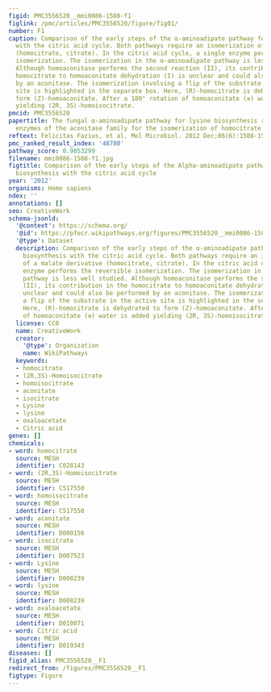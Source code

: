 ```yaml
---
figid: PMC3556520__mmi0086-1508-f1
figlink: /pmc/articles/PMC3556520/figure/fig01/
number: F1
caption: Comparison of the early steps of the α-aminoadipate pathway for lysine biosynthesis
  with the citric acid cycle. Both pathways require an isomerization of a malate derivative
  (homocitrate, citrate). In the citric acid cycle, a single enzyme performs the reversible
  isomerization. The isomerization in the α-aminoadipate pathway is less well studied.
  Although homoaconitase performs the second reaction (II), its contribution in the
  homocitrate to homoaconitate dehydration (I) is unclear and could also be performed
  by an aconitase. The isomerization involving a flip of the substrate in the active
  site is highlighted in the separate box. Here, (R)-homocitrate is dehydrated to
  form (Z)-homoaconitate. After a 180° rotation of homoaconitate (≡) water is added
  yielding (2R, 3S)-homoisocitrate.
pmcid: PMC3556520
papertitle: The fungal α-aminoadipate pathway for lysine biosynthesis requires two
  enzymes of the aconitase family for the isomerization of homocitrate to homoisocitrate.
reftext: Felicitas Fazius, et al. Mol Microbiol. 2012 Dec;86(6):1508-1530.
pmc_ranked_result_index: '48780'
pathway_score: 0.9053299
filename: mmi0086-1508-f1.jpg
figtitle: Comparison of the early steps of the Alpha-aminoadipate pathway for lysine
  biosynthesis with the citric acid cycle
year: '2012'
organisms: Homo sapiens
ndex: ''
annotations: []
seo: CreativeWork
schema-jsonld:
  '@context': https://schema.org/
  '@id': https://pfocr.wikipathways.org/figures/PMC3556520__mmi0086-1508-f1.html
  '@type': Dataset
  description: Comparison of the early steps of the α-aminoadipate pathway for lysine
    biosynthesis with the citric acid cycle. Both pathways require an isomerization
    of a malate derivative (homocitrate, citrate). In the citric acid cycle, a single
    enzyme performs the reversible isomerization. The isomerization in the α-aminoadipate
    pathway is less well studied. Although homoaconitase performs the second reaction
    (II), its contribution in the homocitrate to homoaconitate dehydration (I) is
    unclear and could also be performed by an aconitase. The isomerization involving
    a flip of the substrate in the active site is highlighted in the separate box.
    Here, (R)-homocitrate is dehydrated to form (Z)-homoaconitate. After a 180° rotation
    of homoaconitate (≡) water is added yielding (2R, 3S)-homoisocitrate.
  license: CC0
  name: CreativeWork
  creator:
    '@type': Organization
    name: WikiPathways
  keywords:
  - homocitrate
  - (2R,3S)-Homoisocitrate
  - homoisocitrate
  - aconitate
  - isocitrate
  - Lysine
  - lysine
  - oxaloacetate
  - Citric acid
genes: []
chemicals:
- word: homocitrate
  source: MESH
  identifier: C028143
- word: (2R,3S)-Homoisocitrate
  source: MESH
  identifier: C517550
- word: homoisocitrate
  source: MESH
  identifier: C517550
- word: aconitate
  source: MESH
  identifier: D000156
- word: isocitrate
  source: MESH
  identifier: D007523
- word: Lysine
  source: MESH
  identifier: D008239
- word: lysine
  source: MESH
  identifier: D008239
- word: oxaloacetate
  source: MESH
  identifier: D010071
- word: Citric acid
  source: MESH
  identifier: D019343
diseases: []
figid_alias: PMC3556520__F1
redirect_from: /figures/PMC3556520__F1
figtype: Figure
---
```

